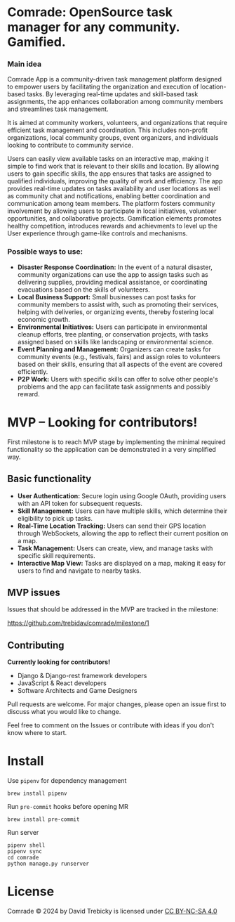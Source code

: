 # Comrade: OpenSource task manager for any community. Gamified.

### Main idea

Comrade App is a community-driven task management platform designed to empower users by facilitating the organization and execution of location-based tasks. By leveraging real-time updates and skill-based task assignments, the app enhances collaboration among community members and streamlines task management.

It is aimed at community workers, volunteers, and organizations that require efficient task management and coordination. This includes non-profit organizations, local community groups, event organizers, and individuals looking to contribute to community service.

Users can easily view available tasks on an interactive map, making it simple to find work that is relevant to their skills and location.
By allowing users to gain specific skills, the app ensures that tasks are assigned to qualified individuals, improving the quality of work and efficiency.
The app provides real-time updates on tasks availability and user locations as well as community chat and notifications, enabling better coordination and communication among team members.
The platform fosters community involvement by allowing users to participate in local initiatives, volunteer opportunities, and collaborative projects.
Gamification elements promotes healthy competition, introduces rewards and achievments to level up the User experience through game-like controls and mechanisms.

### Possible ways to use:

- **Disaster Response Coordination:** In the event of a natural disaster, community organizations can use the app to assign tasks such as delivering supplies, providing medical assistance, or coordinating evacuations based on the skills of volunteers.
- **Local Business Support:** Small businesses can post tasks for community members to assist with, such as promoting their services, helping with deliveries, or organizing events, thereby fostering local economic growth.
- **Environmental Initiatives:** Users can participate in environmental cleanup efforts, tree planting, or conservation projects, with tasks assigned based on skills like landscaping or environmental science.
- **Event Planning and Management:** Organizers can create tasks for community events (e.g., festivals, fairs) and assign roles to volunteers based on their skills, ensuring that all aspects of the event are covered efficiently.
- **P2P Work:** Users with specific skills can offer to solve other people's problems and the app can facilitate task assignments and possibly reward.

# MVP – Looking for contributors!

First milestone is to reach MVP stage by implementing the minimal required functionality so the application can be demonstrated in a very simplified way.

## Basic functionality

- **User Authentication:** Secure login using Google OAuth, providing users with an API token for subsequent requests.
- **Skill Management:** Users can have multiple skills, which determine their eligibility to pick up tasks.
- **Real-Time Location Tracking:** Users can send their GPS location through WebSockets, allowing the app to reflect their current position on a map.
- **Task Management:** Users can create, view, and manage tasks with specific skill requirements.
- **Interactive Map View:** Tasks are displayed on a map, making it easy for users to find and navigate to nearby tasks.


## MVP issues

Issues that should be addressed in the MVP are tracked in the milestone:

https://github.com/trebidav/comrade/milestone/1

## Contributing

**Currently looking for contributors!** 
- Django & Django-rest framework developers
- JavaScript & React developers
- Software Architects and Game Designers

Pull requests are welcome. For major changes, please open an issue first
to discuss what you would like to change.


Feel free to comment on the Issues or contribute with ideas if you don't know where to start.

# Install

Use `pipenv` for dependency management 
```
brew install pipenv
```

Run `pre-commit` hooks before opening MR
```
brew install pre-commit
```

Run server
```
pipenv shell
pipenv sync
cd comrade
python manage.py runserver
```

# License

Comrade © 2024 by David Trebicky is licensed under [CC BY-NC-SA 4.0](http://creativecommons.org/licenses/by-nc-sa/4.0/)

